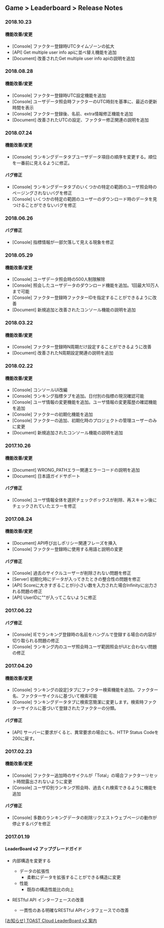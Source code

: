 ## Game > Leaderboard > Release Notes

### 2018.10.23

#### 機能改善/変更
* [Console] ファクター登録時UTCタイムゾーンの拡大
* [API] Get multiple user info apiに並べ替え機能を追加
* [Document] 改善されたGet multiple user info apiの説明を追加

### 2018.08.28

#### 機能改善/変更
* [Console] ファクター登録時UTC設定機能を追加
* [Console] ユーザデータ照会時ファクターのUTC時刻を基準に、最近の更新時間を表示
* [Console] ファクター登録後、名前、extra情報修正機能を追加
* [Document] 改善されたUTCの設定、ファクター修正関連の説明を追加

### 2018.07.24

#### 機能改善/変更
* [Console] ランキングデータタブユーザデータ項目の順序を変更する。順位を一番前に見えるように修正。

#### バグ修正
* [Console] ランキングデータタブのいくつかの特定の範囲のユーザ照会時のページングされないバグを修正
* [Console] いくつかの特定の範囲のユーザーのダウンロード時のデータを見つけることができないバグを修正

### 2018.06.26

#### バグ修正
* [Console] 指標情報が一部欠落して見える現象を修正

### 2018.05.29

#### 機能改善/変更
* [Console] ユーザデータ照会時の500人制限解除
* [Console] 照会したユーザデータのダウンロード機能を追加。1回最大10万人まで可能
* [Console] ファクター登録時ファクターIDを指定することができるように改善
* [Document] 新規追加と改善されたコンソール機能の説明を追加

### 2018.03.22

#### 機能改善/変更
* [Console] ファクター登録時N周期だけ設定することができるように改善
* [Document] 改善されたN周期設定関連の説明を追加

### 2018.02.22

#### 機能改善/変更
* [Console] コンソールUI改編
* [Console] ランキング指標タブを追加。日付別の指標の現況確認可能
* [Console] ユーザ情報の変更機能を追加。ユーザ情報の変更履歴の確認機能を追加
* [Console] ファクターの初期化機能を追加
* [Console] ファクターの追加、初期化時のプロジェクトの管理ユーザーのみに変更
* [Document] 新規追加されたコンソール機能の説明を追加

### 2017.10.26

#### 機能改善/変更
* [Document] WRONG_PATHエラー関連エラーコードの説明を追加
* [Document] 日本語ガイドサポート

#### バグ修正
* [Console] ユーザ情報全体を選択チェックボックスが削除、再スキャン後にチェックされていたエラーを修正

### 2017.08.24

#### 機能改善/変更
* [Document] API呼び出しポリシー関連フレーズを挿入
* [Console] ファクター登録時に使用する用語と説明の変更

#### バグ修正
* [Console] 過去のサイクルユーザーが削除されない問題を修正
* [Server] 初期化時にデータが入ってきたときの整合性の問題を修正
* [API] Scoreに大きすぎることが/小さい数を入力された場合Infinityに出力される問題の修正
* [API] UserIDに""が入ってこないように修正

### 2017.06.22

#### バグ修正
* [Console] IEでランキング登録時の名前をハングルで登録する場合の内容が切り取られる問題の修正
* [Console] ランキング内のユーザ照会時ユーザ範囲照会がUIと合わない問題の修正

### 2017.04.20

#### 機能改善/変更
* [Console] ランキングの設定]タブにファクター検索機能を追加。ファクター名、ファクターサイクルに基づいて検索可能
* [Console] ランキングデータタブに検索窓簡潔に変更します。検索時ファクターサイクルに基づいて登録されたファクターの分類。

#### バグ修正
* [API] サーバーに要求がくると、異常要求の場合にも、HTTP Status Codeを200に戻す。

### 2017.02.23

#### 機能改善/変更
* [Console] ファクター追加時のサイクルが「Total」の場合ファクターリセット時間露出されないように変更
* [Console] ユーザID別ランキング照会時、過去くれ検索できるように機能を追加

#### バグ修正
* [Console] 多数のランキングデータの削除リクエストウェブページの動作が停止するバグを修正

### 2017.01.19
#### LeaderBoard v2 アップグレードガイド

* 内部構造を変更する
    * データの拡張性
        * 柔軟にデータを拡張することができる構造に変更
    * 性能
        * 既存の構造性能比の向上

* RESTful API インターフェースの改善
    * 一貫性のある明確なRESTful APIインタフェースでの改善

<a href="https://toast.com/support/notice/detail/1453435858K00349" target="_blank">[お知らせ] TOAST Cloud LeaderBoard v2 案内</a><br>
